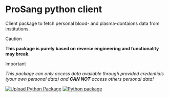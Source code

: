 # ProSang python client
Client package to fetch personal blood- and plasma-dontaions data from institutions.

> [!CAUTION]
**This package is purely based on reverse engineering and functionality may break.**


> [!IMPORTANT]
*This package can only access data available through provided credentials (your own personal data) and **CAN NOT** access others personal data!*


[![Upload Python Package](https://github.com/slimcdk/pyprosang/actions/workflows/python-publish.yml/badge.svg)](https://github.com/slimcdk/pyprosang/actions/workflows/python-publish.yml)
[![Python package](https://github.com/slimcdk/pyprosang/actions/workflows/python-package.yml/badge.svg)](https://github.com/slimcdk/pyprosang/actions/workflows/python-package.yml)